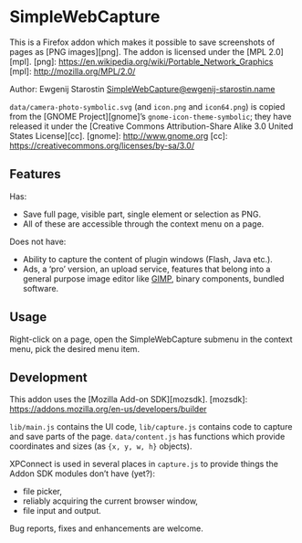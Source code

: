 SimpleWebCapture
================
This is a Firefox addon which makes it possible to save screenshots of
pages as [PNG images][png]. The addon is licensed under the [MPL 2.0][mpl].
[png]: https://en.wikipedia.org/wiki/Portable_Network_Graphics
[mpl]: http://mozilla.org/MPL/2.0/

Author: Ewgenij Starostin <SimpleWebCapture@ewgenij-starostin.name>

`data/camera-photo-symbolic.svg` (and `icon.png` and `icon64.png`) is
copied from the [GNOME Project][gnome]’s `gnome-icon-theme-symbolic`;
they have released it under the [Creative Commons Attribution-Share
Alike 3.0 United States License][cc].
[gnome]: http://www.gnome.org
[cc]: https://creativecommons.org/licenses/by-sa/3.0/

Features
--------
Has:
* Save full page, visible part, single element or selection as PNG.
* All of these are accessible through the context menu on a page.

Does not have:
* Ability to capture the content of plugin windows (Flash, Java etc.).
* Ads, a ‘pro’ version, an upload service, features that belong into a
general purpose image editor like [GIMP](http://www.gimp.org/), binary
components, bundled software.

Usage
-----
Right-click on a page, open the SimpleWebCapture submenu in the context
menu, pick the desired menu item.

Development
-----------
This addon uses the [Mozilla Add-on SDK][mozsdk].
[mozsdk]: https://addons.mozilla.org/en-us/developers/builder

`lib/main.js` contains the UI code, `lib/capture.js` contains code to
capture and save parts of the page. `data/content.js` has functions
which provide coordinates and sizes (as `{x, y, w, h}` objects).

XPConnect is used in several places in `capture.js` to provide things
the Addon SDK modules don’t have (yet?):
* file picker,
* reliably acquiring the current browser window,
* file input and output.

Bug reports, fixes and enhancements are welcome.
